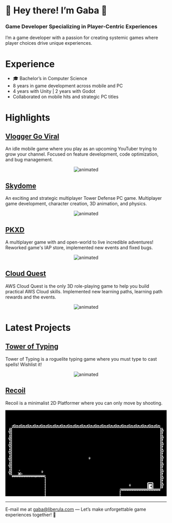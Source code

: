 # 👾 Hey there! I’m Gaba 👾
### Game Developer Specializing in Player-Centric Experiences

I’m a game developer with a passion for creating systemic games where player choices drive unique experiences.

# Experience  
- 🎓 Bachelor’s in Computer Science  
- 8 years in game development across mobile and PC  
- 4 years with Unity | 2 years with Godot  
- Collaborated on mobile hits and strategic PC titles

# Highlights

## [Vlogger Go Viral](https://play.google.com/store/apps/details?id=br.com.tapps.vloggergoviral&hl=en)
An idle mobile game where you play as an upcoming YouTuber trying to grow your channel.
Focused on feature development, code optimization, and bug management.

<p align="center">
  <img src="gifs/vloggergoviral.gif" alt="animated" />
</p>


## [Skydome](https://store.steampowered.com/app/708550/Skydome/)
An exciting and strategic multiplayer Tower Defense PC game.
Multiplayer game development, character creation, 3D animation, and physics.

<p align="center">
  <img src="gifs/skydome.gif" alt="animated" />
</p>

## [PKXD](https://play.google.com/store/apps/details?id=com.movile.playkids.pkxd&hl=pt)
A multiplayer game with and open-world to live incredible adventures!
Reworked game's IAP store, implemented new events and fixed bugs.

<p align="center">
  <img src="gifs/pkxd.gif" alt="animated" />
</p>


## [Cloud Quest](https://aws.amazon.com/training/digital/aws-cloud-quest/)
AWS Cloud Quest is the only 3D role-playing game to help you build practical AWS Cloud skills.
Implemented new learning paths, learning path rewards and the events.

<p align="center">
  <img src="gifs/cloud_quest.gif" alt="animated" />
</p>

# Latest Projects

## [Tower of Typing](https://store.steampowered.com/app/2976070/Tower_of_Typing/)
Tower of Typing is a roguelite typing game where you must type to cast spells! Wishlist it!

<p align="center">
  <img src="gifs/tower_of_typing.gif" alt="animated" />
</p>

## [Recoil](https://store.steampowered.com/app/1949570/Recoil/)
Recoil is a minimalist 2D Platformer where you can only move by shooting.

<p align="center">
  <img src="gifs/recoil.gif" alt="animated" />
</p>

---  
E-mail me at [gaba@liberula.com](mailto:gaba@liberula.com) — Let’s make unforgettable game experiences together! 🚀